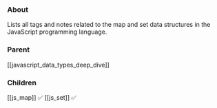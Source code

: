 ### About
Lists all tags and notes related to the map and set data structures in the JavaScript programming language.

### Parent
[[javascript_data_types_deep_dive]]

### Children
[[js_map]] ✅
[[js_set]] ✅